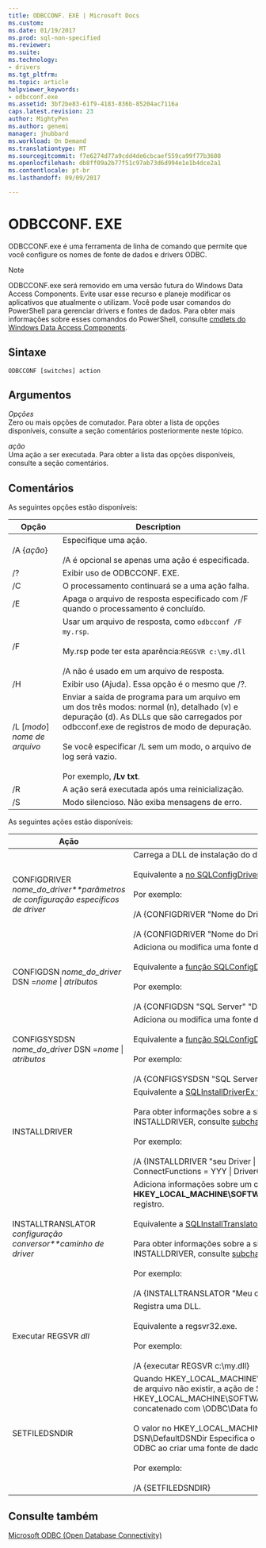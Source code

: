 ```yaml
---
title: ODBCCONF. EXE | Microsoft Docs
ms.custom: 
ms.date: 01/19/2017
ms.prod: sql-non-specified
ms.reviewer: 
ms.suite: 
ms.technology:
- drivers
ms.tgt_pltfrm: 
ms.topic: article
helpviewer_keywords:
- odbcconf.exe
ms.assetid: 3bf2be83-61f9-4183-836b-85204ac7116a
caps.latest.revision: 23
author: MightyPen
ms.author: genemi
manager: jhubbard
ms.workload: On Demand
ms.translationtype: MT
ms.sourcegitcommit: f7e6274d77a9cdd4de6cbcaef559ca99f77b3608
ms.openlocfilehash: db8ff09a2b77f51c97ab73d6d994e1e1b4dce2a1
ms.contentlocale: pt-br
ms.lasthandoff: 09/09/2017

---
```

# <a name="odbcconfexe"></a>ODBCCONF. EXE
ODBCCONF.exe é uma ferramenta de linha de comando que permite que você configure os nomes de fonte de dados e drivers ODBC.  
  
> [!NOTE]  
>  ODBCCONF.exe será removido em uma versão futura do Windows Data Access Components. Evite usar esse recurso e planeje modificar os aplicativos que atualmente o utilizam. Você pode usar comandos do PowerShell para gerenciar drivers e fontes de dados. Para obter mais informações sobre esses comandos do PowerShell, consulte [cmdlets do Windows Data Access Components](https://technet.microsoft.com/library/hh771019.aspx).  
  
## <a name="syntax"></a>Sintaxe  
  
```  
ODBCCONF [switches] action  
```  
  
## <a name="arguments"></a>Argumentos  
 *Opções*  
 Zero ou mais opções de comutador. Para obter a lista de opções disponíveis, consulte a seção comentários posteriormente neste tópico.  
  
 *ação*  
 Uma ação a ser executada. Para obter a lista das opções disponíveis, consulte a seção comentários.  
  
## <a name="remarks"></a>Comentários  
 As seguintes opções estão disponíveis:  
  
|Opção|Description|  
|------------|-----------------|  
|/A {*ação*}|Especifique uma ação.<br /><br /> /A é opcional se apenas uma ação é especificada.|  
|/?|Exibir uso de ODBCCONF. EXE.|  
|/C|O processamento continuará se a uma ação falha.|  
|/E|Apaga o arquivo de resposta especificado com /F quando o processamento é concluído.|  
|/F|Usar um arquivo de resposta, como `odbcconf /F my.rsp`.<br /><br /> My.rsp pode ter esta aparência:`REGSVR c:\my.dll`<br /><br /> /A não é usado em um arquivo de resposta.|  
|/H|Exibir uso (Ajuda). Essa opção é o mesmo que /?.|  
|/L [*modo*] *nome de arquivo*|Enviar a saída de programa para um arquivo em um dos três modos: normal (n), detalhado (v) e depuração (d). As DLLs que são carregados por odbcconf.exe de registros de modo de depuração.<br /><br /> Se você especificar /L sem um modo, o arquivo de log será vazio.<br /><br /> Por exemplo, **/Lv txt**.|  
|/R|A ação será executada após uma reinicialização.|  
|/S|Modo silencioso. Não exiba mensagens de erro.|  
  
 As seguintes ações estão disponíveis:  
  
|Ação|Description|  
|------------|-----------------|  
|CONFIGDRIVER *nome_do_driver**parâmetros de configuração específicos de driver*|Carrega a DLL de instalação do driver apropriado e chama o **ConfigDriver** função.<br /><br /> Equivalente a [no SQLConfigDriver função](../odbc/reference/syntax/sqlconfigdriver-function.md).<br /><br /> Por exemplo:<br /><br /> /A {CONFIGDRIVER "Nome do Driver" "CPTimeout = 60"}<br /><br /> /A {CONFIGDRIVER "Nome do Driver" "DriverODBCVer = 03.80"}|  
|CONFIGDSN *nome_do_driver* DSN =*nome* &#124; *atributos*|Adiciona ou modifica uma fonte de dados do sistema.<br /><br /> Equivalente a [função SQLConfigDataSource](../odbc/reference/syntax/sqlconfigdatasource-function.md).<br /><br /> Por exemplo:<br /><br /> /A {CONFIGDSN "SQL Server" "DSN = nome &#124; Server = srv "}|  
|CONFIGSYSDSN *nome_do_driver* DSN =*nome* &#124; *atributos*|Adiciona ou modifica uma fonte de dados do sistema.<br /><br /> Equivalente a [função SQLConfigDataSource](../odbc/reference/syntax/sqlconfigdatasource-function.md).<br /><br /> Por exemplo:<br /><br /> /A {CONFIGSYSDSN "SQL Server" "DSN = nome &#124; Server = srv "}|  
|INSTALLDRIVER|Equivalente a [SQLInstallDriverEx função](../odbc/reference/syntax/sqlinstalldriverex-function.md).<br /><br /> Para obter informações sobre a sintaxe de pares de palavra-chave-valor passada para INSTALLDRIVER, consulte [subchaves de especificação de Driver](../odbc/reference/install/driver-specification-subkeys.md).<br /><br /> Por exemplo:<br /><br /> /A {INSTALLDRIVER "seu Driver &#124; Driver=c:\your.dll &#124; Setup=c:\your.dll &#124; APILevel = 2 &#124; ConnectFunctions = YYY &#124; DriverODBCVer = 03.50 &#124; FileUsage = 0 &#124; SQLLevel = 1"}|  
|INSTALLTRANSLATOR *configuração conversor**caminho de driver*|Adiciona informações sobre um conversor para o **HKEY_LOCAL_MACHINE\SOFTWARE\ODBC\ODBCINST.INI\ODBC tradutores** chave do registro.<br /><br /> Equivalente a [SQLInstallTranslatorEx função](../odbc/reference/syntax/sqlinstalltranslatorex-function.md).<br /><br /> Para obter informações sobre a sintaxe de pares de palavra-chave-valor passada para INSTALLDRIVER, consulte [subchaves de especificação de conversor](../odbc/reference/install/translator-specification-subkeys.md).<br /><br /> Por exemplo:<br /><br /> /A {INSTALLTRANSLATOR "Meu conversor &#124; Translator=c:\My.dll &#124; Setup=c:\My.dll"}|  
|Executar REGSVR *dll*|Registra uma DLL.<br /><br /> Equivalente a regsvr32.exe.<br /><br /> Por exemplo:<br /><br /> /A {executar REGSVR c:\my.dll}|  
|SETFILEDSNDIR|Quando HKEY_LOCAL_MACHINE\SOFTWARE\ODBC\ODBC.INI\ODBC DSN\DefaultDSNDir de arquivo não existir, a ação de SETFILEDSNDIR irá criá-lo e atribua o valor em HKEY_LOCAL_MACHINE\SOFTWARE\Microsoft\Windows\CurrentVersion\CommonFilesDir, concatenado com \ODBC\Data fontes.<br /><br /> O valor no HKEY_LOCAL_MACHINE\SOFTWARE\ODBC\ODBC.INI\ODBC arquivo DSN\DefaultDSNDir Especifica o local padrão usado pelo administrador de fonte de dados ODBC ao criar uma fonte de dados com base em arquivo.<br /><br /> Por exemplo:<br /><br /> /A {SETFILEDSNDIR}|  
  
## <a name="see-also"></a>Consulte também  
 [Microsoft ODBC (Open Database Connectivity)](../odbc/microsoft-open-database-connectivity-odbc.md)

